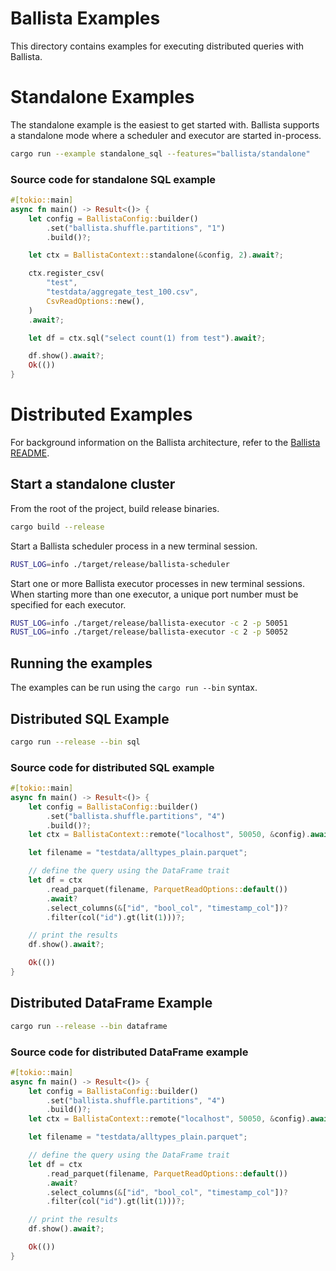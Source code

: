 <!---
  Licensed to the Apache Software Foundation (ASF) under one
  or more contributor license agreements.  See the NOTICE file
  distributed with this work for additional information
  regarding copyright ownership.  The ASF licenses this file
  to you under the Apache License, Version 2.0 (the
  "License"); you may not use this file except in compliance
  with the License.  You may obtain a copy of the License at

    http://www.apache.org/licenses/LICENSE-2.0

  Unless required by applicable law or agreed to in writing,
  software distributed under the License is distributed on an
  "AS IS" BASIS, WITHOUT WARRANTIES OR CONDITIONS OF ANY
  KIND, either express or implied.  See the License for the
  specific language governing permissions and limitations
  under the License.
-->

# Ballista Examples

This directory contains examples for executing distributed queries with Ballista.

# Standalone Examples

The standalone example is the easiest to get started with. Ballista supports a standalone mode where a scheduler
and executor are started in-process.

```bash
cargo run --example standalone_sql --features="ballista/standalone"
```

### Source code for standalone SQL example

```rust
#[tokio::main]
async fn main() -> Result<()> {
    let config = BallistaConfig::builder()
        .set("ballista.shuffle.partitions", "1")
        .build()?;

    let ctx = BallistaContext::standalone(&config, 2).await?;

    ctx.register_csv(
        "test",
        "testdata/aggregate_test_100.csv",
        CsvReadOptions::new(),
    )
    .await?;

    let df = ctx.sql("select count(1) from test").await?;

    df.show().await?;
    Ok(())
}

```

# Distributed Examples

For background information on the Ballista architecture, refer to
the [Ballista README](../ballista/rust/client/README.md).

## Start a standalone cluster

From the root of the project, build release binaries.

```bash
cargo build --release
```

Start a Ballista scheduler process in a new terminal session.

```bash
RUST_LOG=info ./target/release/ballista-scheduler
```

Start one or more Ballista executor processes in new terminal sessions. When starting more than one
executor, a unique port number must be specified for each executor.

```bash
RUST_LOG=info ./target/release/ballista-executor -c 2 -p 50051
RUST_LOG=info ./target/release/ballista-executor -c 2 -p 50052
```

## Running the examples

The examples can be run using the `cargo run --bin` syntax.

## Distributed SQL Example

```bash
cargo run --release --bin sql
```

### Source code for distributed SQL example

```rust
#[tokio::main]
async fn main() -> Result<()> {
    let config = BallistaConfig::builder()
        .set("ballista.shuffle.partitions", "4")
        .build()?;
    let ctx = BallistaContext::remote("localhost", 50050, &config).await?;

    let filename = "testdata/alltypes_plain.parquet";

    // define the query using the DataFrame trait
    let df = ctx
        .read_parquet(filename, ParquetReadOptions::default())
        .await?
        .select_columns(&["id", "bool_col", "timestamp_col"])?
        .filter(col("id").gt(lit(1)))?;

    // print the results
    df.show().await?;

    Ok(())
}
```

## Distributed DataFrame Example

```bash
cargo run --release --bin dataframe
```

### Source code for distributed DataFrame example

```rust
#[tokio::main]
async fn main() -> Result<()> {
    let config = BallistaConfig::builder()
        .set("ballista.shuffle.partitions", "4")
        .build()?;
    let ctx = BallistaContext::remote("localhost", 50050, &config).await?;

    let filename = "testdata/alltypes_plain.parquet";

    // define the query using the DataFrame trait
    let df = ctx
        .read_parquet(filename, ParquetReadOptions::default())
        .await?
        .select_columns(&["id", "bool_col", "timestamp_col"])?
        .filter(col("id").gt(lit(1)))?;

    // print the results
    df.show().await?;

    Ok(())
}
```
